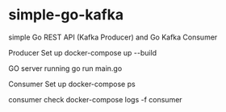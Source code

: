 # simple-go-kafka
simple Go REST API (Kafka Producer) and  Go Kafka Consumer

Producer Set up
docker-compose up --build 

GO server running
go run main.go

Consumer Set up
docker-compose ps

consumer check
docker-compose logs -f consumer
